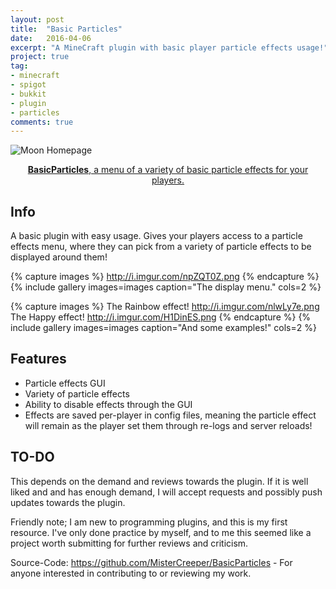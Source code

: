 ```yaml
---
layout: post
title:  "Basic Particles"
date:   2016-04-06
excerpt: "A MineCraft plugin with basic player particle effects usage!"
project: true
tag:
- minecraft 
- spigot
- bukkit
- plugin
- particles
comments: true
---
```


![Moon Homepage](http://i.imgur.com/gapPlSL.png)    
    
<center> <a href="https://www.spigotmc.org/resources/basicparticles.23208/">
<b>BasicParticles</b>, a menu of a variety of basic particle effects for your players.
</a></center>

## Info
A basic plugin with easy usage. Gives your players access to a particle effects menu, where they can pick from a variety of particle effects to be displayed around them!

{% capture images %}
    http://i.imgur.com/npZQT0Z.png
{% endcapture %}
{% include gallery images=images caption="The display menu." cols=2 %}

{% capture images %}
    The Rainbow effect!
    http://i.imgur.com/nlwLy7e.png
    The Happy effect!
    http://i.imgur.com/H1DinES.png
{% endcapture %}
{% include gallery images=images caption="And some examples!" cols=2 %}

## Features
* Particle effects GUI
* Variety of particle effects
* Ability to disable effects through the GUI
* Effects are saved per-player in config files, meaning the particle effect will remain as the player set them through re-logs and server reloads!

## TO-DO
This depends on the demand and reviews towards the plugin. If it is well liked and and has enough demand, I will accept requests and possibly push updates towards the plugin.

Friendly note; I am new to programming plugins, and this is my first resource. I've only done practice by myself, and to me this seemed like a project worth submitting for further reviews and criticism.

Source-Code: https://github.com/MisterCreeper/BasicParticles -
For anyone interested in contributing to or reviewing my work.
